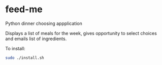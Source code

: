 # feed-me
Python dinner choosing appplication

Displays a list of meals for the week, gives opportunity to select choices and emails list of ingredients.

To install:
```bash
sudo ./install.sh
```
